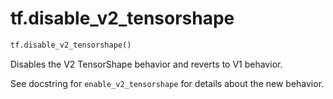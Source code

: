 <div itemscope itemtype="http://developers.google.com/ReferenceObject">
<meta itemprop="name" content="tf.disable_v2_tensorshape" />
<meta itemprop="path" content="Stable" />
</div>

# tf.disable_v2_tensorshape

``` python
tf.disable_v2_tensorshape()
```

Disables the V2 TensorShape behavior and reverts to V1 behavior.

See docstring for `enable_v2_tensorshape` for details about the new behavior.